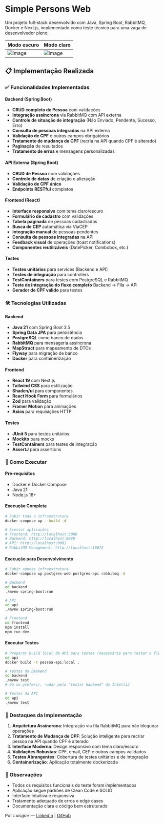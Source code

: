 # Simple Persons Web
Um projeto full-stack desenvolvido com Java, Spring Boot, RabbitMQ, Docker e Next.js, implementado como teste técnico para uma vaga de desenvolvedor pleno.

| Modo escuro | Modo claro |
|---|---|
| ![image](https://github.com/user-attachments/assets/94b4d237-cff3-45af-9229-0ed0bb4ae8c8) | ![image](https://github.com/user-attachments/assets/c6952b04-5d9f-4c9c-be3e-43680d79ff5e) |

## 📋 Implementação Realizada

### ✅ Funcionalidades Implementadas

#### Backend (Spring Boot)
- **CRUD completo de Pessoa** com validações
- **Integração assíncrona** via RabbitMQ com API externa
- **Controle de situação de integração** (Não Enviado, Pendente, Sucesso, Erro)
- **Consulta de pessoas integradas** na API externa
- **Validação de CPF** e outros campos obrigatórios
- **Tratamento de mudança de CPF** (recria na API quando CPF é alterado)
- **Paginação** de resultados
- **Tratamento de erros** e mensagens personalizadas

#### API Externa (Spring Boot)
- **CRUD de Pessoa** com validações
- **Controle de datas** de criação e alteração
- **Validação de CPF único**
- **Endpoints RESTful** completos

#### Frontend (React)
- **Interface responsiva** com tema claro/escuro
- **Formulário de cadastro** com validações
- **Tabela paginada** de pessoas cadastradas
- **Busca de CEP** automática via ViaCEP
- **Integração manual** de pessoas pendentes
- **Consulta de pessoas integradas** na API
- **Feedback visual** de operações (toast notifications)
- **Componentes reutilizáveis** (DatePicker, Combobox, etc.)

#### Testes
- **Testes unitários** para services (Backend e API)
- **Testes de integração** para controllers
- **TestContainers** para testes com PostgreSQL e RabbitMQ
- **Teste de integração do fluxo completo** Backend -> Fila -> API
- **Gerador de CPF válido** para testes

### 🛠️ Tecnologias Utilizadas

#### Backend
- **Java 21** com Spring Boot 3.5
- **Spring Data JPA** para persistência
- **PostgreSQL** como banco de dados
- **RabbitMQ** para mensageria assíncrona
- **MapStruct** para mapeamento de DTOs
- **Flyway** para migração de banco
- **Docker** para containerização

#### Frontend
- **React 19** com Next.js
- **Tailwind CSS** para estilização
- **Shadcn/ui** para componentes
- **React Hook Form** para formulários
- **Zod** para validação
- **Framer Motion** para animações
- **Axios** para requisições HTTP

#### Testes
- **JUnit 5** para testes unitários
- **Mockito** para mocks
- **TestContainers** para testes de integração
- **AssertJ** para assertions

### 🚀 Como Executar

#### Pré-requisitos
- Docker e Docker Compose
- Java 21
- Node.js 18+

#### Execução Completa
```bash
# Subir toda a infraestrutura
docker-compose up --build -d

# Acessar aplicações
# Frontend: http://localhost:3000
# Backend: http://localhost:8080
# API: http://localhost:8081
# RabbitMQ Management: http://localhost:15672
```

#### Execução para Desenvolvimento
```bash
# Subir apenas infraestrutura
docker-compose up postgres-web postgres-api rabbitmq -d

# Backend
cd backend
./mvnw spring-boot:run

# API
cd api
./mvnw spring-boot:run

# Frontend
cd frontend
npm install
npm run dev
```

#### Executar Testes
```bash
# Preparar build local da API para testes (necessário para testar o fluxo completo)
cd api
docker build -t pessoa-api:local .

# Testes do Backend
cd backend
./mvnw test
# Ou se preferir, rodar pelo "Testar backend" do IntelliJ

# Testes da API
cd api
./mvnw test
```

### 🎯 Destaques da Implementação

1. **Arquitetura Assíncrona**: Integração via fila RabbitMQ para não bloquear operações
2. **Tratamento de Mudança de CPF**: Solução inteligente para recriar pessoa na API quando CPF é alterado
4. **Interface Moderna**: Design responsivo com tema claro/escuro
5. **Validações Robustas**: CPF, email, CEP e outros campos validados
6. **Testes Abrangentes**: Cobertura de testes unitários e de integração
7. **Containerização**: Aplicação totalmente dockerizada

### 📝 Observações

- Todos os requisitos funcionais do teste foram implementados
- Aplicação segue padrões de Clean Code e SOLID
- Interface intuitiva e responsiva
- Tratamento adequado de erros e edge cases
- Documentação clara e código bem estruturado

Por *Luisgmr* — [LinkedIn](https://linkedin.com/in/Luisgmr) | [GitHub](https://github.com/Luisgmr)
